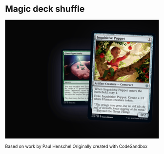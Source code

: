 Magic deck shuffle
==================


![Screenshot](./public/screenshot.png)

Based on work by Paul Henschel
Originally created with CodeSandbox
